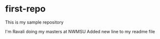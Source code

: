 # first-repo
This is my sample repository 

I'm Ravali doing my masters at NWMSU
Added new line to my readme file